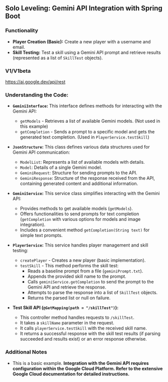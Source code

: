 ## Solo Leveling: Gemini API Integration with Spring Boot

### Functionality

* **Player Creation (Basic):** Create a new player with a username and email.
* **Skill Testing:** Test a skill using a Gemini API prompt and retrieve results (represented as a list of `SkillTest` objects).

### V1/V1beta
https://ai.google.dev/api/rest

### Understanding the Code:

* **`GeminiInterface`:** This interface defines methods for interacting with the Gemini API:
    * `getModels` - Retrieves a list of available Gemini models. (Not used in this example)
    * `getCompletion` - Sends a prompt to a specific model and gets the generated text completion. (Used in `PlayerService.testSkill`)
* **`JsonStructure`:** This class defines various data structures used for Gemini API communication:
    * `ModelList`: Represents a list of available models with details.
    * `Model`: Details of a single Gemini model.
    * `GeminiRequest`: Structure for sending prompts to the API.
    * `GeminiResponse`: Structure of the response received from the API, containing generated content and additional information.

* **`GeminiService`:** This service class simplifies interacting with the Gemini API:
    * Provides methods to get available models (`getModels`).
    * Offers functionalities to send prompts for text completion (`getCompletion` with various options for models and image integration).
    * Includes a convenient method `getCompletion(String text)` for simple text prompts.

* **`PlayerService`:** This service handles player management and skill testing:
    * `createPlayer` - Creates a new player (basic implementation).
    * `testSkill` - This method performs the skill test:
        * Reads a baseline prompt from a file (`geminiPrompt.txt`).
        * Appends the provided skill name to the prompt.
        * Calls `geminiService.getCompletion` to send the prompt to the Gemini API and retrieve the response.
        * Attempts to parse the response into a list of `SkillTest` objects.
        * Returns the parsed list or null on failure.

* **Test Skill API (`@GetMapping(path = "/skillTest")`):**
    * This controller method handles requests to `/skillTest`.
    * It takes a `skillName` parameter in the request.
    * It calls `playerService.testSkill` with the received skill name.
    * It returns a successful response with the skill test results (if parsing succeeded and results exist) or an error response otherwise. 


### Additional Notes

* This is a basic example.
**Integration with the Gemini API requires configuration within the Google Cloud Platform. Refer to the extensive Google Cloud documentation for detailed instructions.**
